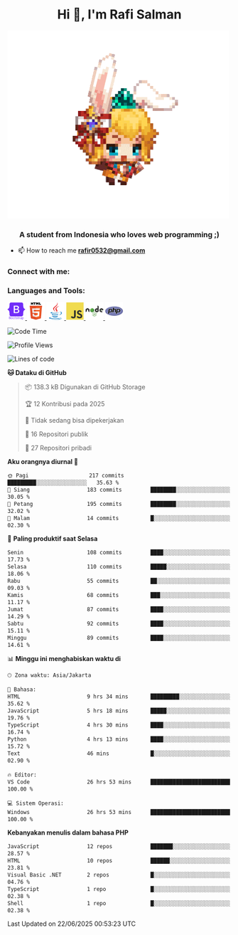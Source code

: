 <h1 align="center">Hi 👋, I'm Rafi Salman</h1>
<img src="img/lp.gif" /> 
<h3 align="center">A student from Indonesia who loves web programming ;)</h3>

- 📫 How to reach me **rafir0532@gmail.com**

<h3 align="left">Connect with me:</h3>
<p align="left">
</p>

<h3 align="left">Languages and Tools:</h3>
<p align="left"> <a href="https://getbootstrap.com" target="_blank" rel="noreferrer"> <img src="https://raw.githubusercontent.com/devicons/devicon/master/icons/bootstrap/bootstrap-plain-wordmark.svg" alt="bootstrap" width="40" height="40"/> </a> <a href="https://www.w3.org/html/" target="_blank" rel="noreferrer"> <img src="https://raw.githubusercontent.com/devicons/devicon/master/icons/html5/html5-original-wordmark.svg" alt="html5" width="40" height="40"/> </a> <a href="https://www.java.com" target="_blank" rel="noreferrer"> <img src="https://raw.githubusercontent.com/devicons/devicon/master/icons/java/java-original.svg" alt="java" width="40" height="40"/> </a> <a href="https://developer.mozilla.org/en-US/docs/Web/JavaScript" target="_blank" rel="noreferrer"> <img src="https://raw.githubusercontent.com/devicons/devicon/master/icons/javascript/javascript-original.svg" alt="javascript" width="40" height="40"/> </a> <a href="https://nodejs.org" target="_blank" rel="noreferrer"> <img src="https://raw.githubusercontent.com/devicons/devicon/master/icons/nodejs/nodejs-original-wordmark.svg" alt="nodejs" width="40" height="40"/> </a> <a href="https://www.php.net" target="_blank" rel="noreferrer"> <img src="https://raw.githubusercontent.com/devicons/devicon/master/icons/php/php-original.svg" alt="php" width="40" height="40"/> </a> </p>

<!--START_SECTION:waka-->
![Code Time](http://img.shields.io/badge/Code%20Time-455%20hrs%206%20mins-blue)

![Profile Views](http://img.shields.io/badge/Profil%20dilihat-0-blue)

![Lines of code](https://img.shields.io/badge/Sejak%20Hello%20World%20aku%20telah%20menulis-1.8%20million%20baris%20kode-blue)

**🐱 Dataku di GitHub** 

> 📦 138.3 kB Digunakan di GitHub Storage 
 > 
> 🏆 12 Kontribusi pada 2025
 > 
> 🚫 Tidak sedang bisa dipekerjakan
 > 
> 📜 16 Repositori publik 
 > 
> 🔑 27 Repositori pribadi 
 > 
**Aku orangnya diurnal 🐤** 

```text
🌞 Pagi                   217 commits         █████████░░░░░░░░░░░░░░░░   35.63 % 
🌆 Siang                  183 commits         ████████░░░░░░░░░░░░░░░░░   30.05 % 
🌃 Petang                 195 commits         ████████░░░░░░░░░░░░░░░░░   32.02 % 
🌙 Malam                  14 commits          █░░░░░░░░░░░░░░░░░░░░░░░░   02.30 % 
```
📅 **Paling produktif saat Selasa** 

```text
Senin                    108 commits         ████░░░░░░░░░░░░░░░░░░░░░   17.73 % 
Selasa                   110 commits         █████░░░░░░░░░░░░░░░░░░░░   18.06 % 
Rabu                     55 commits          ██░░░░░░░░░░░░░░░░░░░░░░░   09.03 % 
Kamis                    68 commits          ███░░░░░░░░░░░░░░░░░░░░░░   11.17 % 
Jumat                    87 commits          ████░░░░░░░░░░░░░░░░░░░░░   14.29 % 
Sabtu                    92 commits          ████░░░░░░░░░░░░░░░░░░░░░   15.11 % 
Minggu                   89 commits          ████░░░░░░░░░░░░░░░░░░░░░   14.61 % 
```


📊 **Minggu ini menghabiskan waktu di** 

```text
🕑︎ Zona waktu: Asia/Jakarta

💬 Bahasa: 
HTML                     9 hrs 34 mins       █████████░░░░░░░░░░░░░░░░   35.62 % 
JavaScript               5 hrs 18 mins       █████░░░░░░░░░░░░░░░░░░░░   19.76 % 
TypeScript               4 hrs 30 mins       ████░░░░░░░░░░░░░░░░░░░░░   16.74 % 
Python                   4 hrs 13 mins       ████░░░░░░░░░░░░░░░░░░░░░   15.72 % 
Text                     46 mins             █░░░░░░░░░░░░░░░░░░░░░░░░   02.90 % 

🔥 Editor: 
VS Code                  26 hrs 53 mins      █████████████████████████   100.00 % 

💻 Sistem Operasi: 
Windows                  26 hrs 53 mins      █████████████████████████   100.00 % 
```

**Kebanyakan menulis dalam bahasa PHP** 

```text
JavaScript               12 repos            ███████░░░░░░░░░░░░░░░░░░   28.57 % 
HTML                     10 repos            ██████░░░░░░░░░░░░░░░░░░░   23.81 % 
Visual Basic .NET        2 repos             █░░░░░░░░░░░░░░░░░░░░░░░░   04.76 % 
TypeScript               1 repo              █░░░░░░░░░░░░░░░░░░░░░░░░   02.38 % 
Shell                    1 repo              █░░░░░░░░░░░░░░░░░░░░░░░░   02.38 % 
```




 Last Updated on 22/06/2025 00:53:23 UTC
<!--END_SECTION:waka-->
